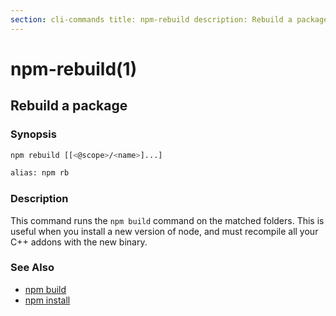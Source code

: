 ```yaml
---
section: cli-commands title: npm-rebuild description: Rebuild a package
---
```


# npm-rebuild(1)

## Rebuild a package

### Synopsis

```bash
npm rebuild [[<@scope>/<name>]...]

alias: npm rb
```

### Description

This command runs the `npm build` command on the matched folders. This is useful when you install a new version of node,
and must recompile all your C++ addons with the new binary.

### See Also

* [npm build](/cli-commands/npm-build)
* [npm install](/cli-commands/npm-install)
